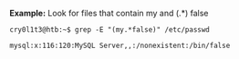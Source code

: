 **Example:**
Look for files that contain my and (.*) false
```shell-session
cry0l1t3@htb:~$ grep -E "(my.*false)" /etc/passwd

mysql:x:116:120:MySQL Server,,:/nonexistent:/bin/false
```